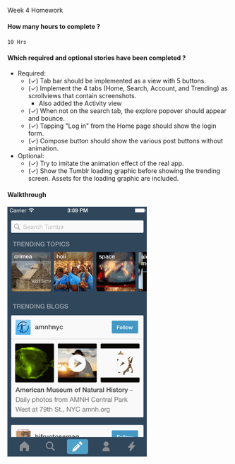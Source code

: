 

Week 4 Homework

#### How many hours to complete ?

    10 Hrs

#### Which required and optional stories have been completed ?

- Required:
    - (✓) Tab bar should be implemented as a view with 5 buttons.
    - (✓) Implement the 4 tabs (Home, Search, Account, and Trending) as scrollviews that contain screenshots.
        - Also added the Activity view
    - (✓) When not on the search tab, the explore popover should appear and bounce.
    - (✓) Tapping "Log in" from the Home page should show the login form.
    - (✓) Compose button should show the various post buttons without animation.
- Optional:
    - (✓) Try to imitate the animation effect of the real app.
    - (✓) Show the Tumblr loading graphic before showing the trending screen. Assets for the loading graphic are included.

#### Walkthrough

![Walthrough](Recordings/Homework04Take01.gif)
